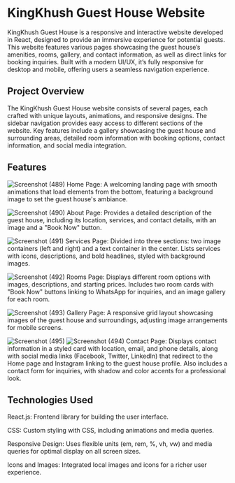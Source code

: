 # KingKhush Guest House Website

KingKhush Guest House is a responsive and interactive website developed in React, designed to provide an immersive experience for potential guests. This website features various pages showcasing the guest house’s amenities, rooms, gallery, and contact information, as well as direct links for booking inquiries. Built with a modern UI/UX, it’s fully responsive for desktop and mobile, offering users a seamless navigation experience.

## Project Overview

The KingKhush Guest House website consists of several pages, each crafted with unique layouts, animations, and responsive designs. The sidebar navigation provides easy access to different sections of the website. Key features include a gallery showcasing the guest house and surrounding areas, detailed room information with booking options, contact information, and social media integration.

## Features
![Screenshot (489)](https://github.com/user-attachments/assets/bee51cab-97dc-4feb-a81f-b924589012b2)
Home Page: A welcoming landing page with smooth animations that load elements from the bottom, featuring a background image to set the guest house's ambiance.

![Screenshot (490)](https://github.com/user-attachments/assets/4323f639-849e-4a27-a41a-59ca856c55bd)
About Page: Provides a detailed description of the guest house, including its location, services, and contact details, with an image and a "Book Now" button.

![Screenshot (491)](https://github.com/user-attachments/assets/c034bacb-e773-4897-bc7d-5811f87ef8ff)
Services Page: Divided into three sections: two image containers (left and right) and a text container in the center. Lists services with icons, descriptions, and bold headlines, styled with background images.

![Screenshot (492)](https://github.com/user-attachments/assets/3adacf98-ff77-4366-8141-511758954a60)
Rooms Page: Displays different room options with images, descriptions, and starting prices. Includes two room cards with "Book Now" buttons linking to WhatsApp for inquiries, and an image gallery for each room.

![Screenshot (493)](https://github.com/user-attachments/assets/c3667012-9739-4b05-90fc-d3736919e7c6)
Gallery Page: A responsive grid layout showcasing images of the guest house and surroundings, adjusting image arrangements for mobile screens.

![Screenshot (495)](https://github.com/user-attachments/assets/1e159775-b292-4e68-b83a-9faac00064c6)
![Screenshot (494)](https://github.com/user-attachments/assets/0af6c634-9f03-4a6e-b8db-93c28d775bc4)
Contact Page: Displays contact information in a styled card with location, email, and phone details, along with social media links (Facebook, Twitter, LinkedIn) that redirect to the Home page and Instagram linking to the guest house profile. Also includes a contact form for inquiries, with shadow and color accents for a professional look.

## Technologies Used

React.js: Frontend library for building the user interface.

CSS: Custom styling with CSS, including animations and media queries.

Responsive Design: Uses flexible units (em, rem, %, vh, vw) and media queries for optimal display on all screen sizes.

Icons and Images: Integrated local images and icons for a richer user experience.
